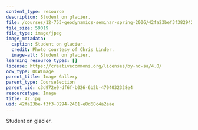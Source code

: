 ```yaml
---
content_type: resource
description: Student on glacier.
file: /courses/12-753-geodynamics-seminar-spring-2006/42fa23bef3f382942401e8d68c4a2eae_42.jpg
file_size: 59019
file_type: image/jpeg
image_metadata:
  caption: Student on glacier.
  credit: Photo courtesy of Chris Linder.
  image-alt: Student on glacier.
learning_resource_types: []
license: https://creativecommons.org/licenses/by-nc-sa/4.0/
ocw_type: OCWImage
parent_title: Image Gallery
parent_type: CourseSection
parent_uid: c3d972e9-df6f-b026-6b2b-4704032328e4
resourcetype: Image
title: 42.jpg
uid: 42fa23be-f3f3-8294-2401-e8d68c4a2eae
---
```

Student on glacier.